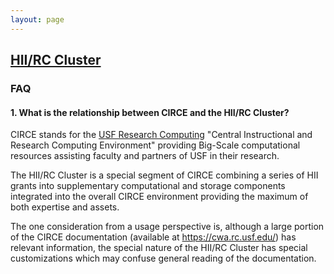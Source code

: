 ```yaml
---
layout: page
---
```


## [HII/RC Cluster](../hii-rc.html)

### FAQ

#### 1. What is the relationship between CIRCE and the HII/RC Cluster?

CIRCE stands for the [USF Research Computing](http://www.usf.edu/it/research-computing/)
"Central Instructional and Research Computing Environment"
providing Big-Scale computational resources assisting faculty and partners of USF in their research.

The HII/RC Cluster is a special segment of CIRCE combining
a series of HII grants into supplementary computational and storage
components integrated into the overall CIRCE environment providing the maximum of both expertise and assets.

The one consideration from a usage perspective is, although a large portion of the CIRCE documentation
(available at https://cwa.rc.usf.edu/) has relevant information, the special nature of the HII/RC Cluster
has special customizations which may confuse general reading of the documentation.


